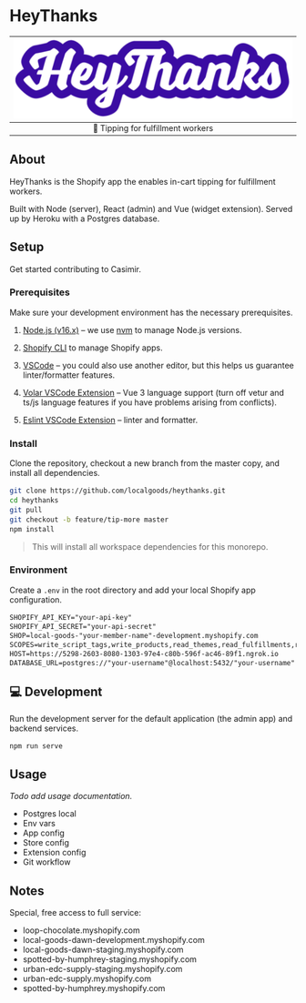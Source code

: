 # HeyThanks

| [![HeyThanks logo](theme-app-extension/assets/HeyThanks.svg)](theme-app-extension/assets/HeyThanks.svg) |
| :--: |
| 💜 Tipping for fulfillment workers |

## About

HeyThanks is the Shopify app the enables in-cart tipping for fulfillment workers. 

Built with Node (server), React (admin) and Vue (widget extension). Served up by Heroku with a Postgres database. 

## Setup

Get started contributing to Casimir.

### Prerequisites

Make sure your development environment has the necessary prerequisites.

1. [Node.js (v16.x)](https://nodejs.org/en/download/) – we use [nvm](https://github.com/nvm-sh/nvm) to manage Node.js versions.

2. [Shopify CLI](https://shopify.dev/apps/tools/cli) to manage Shopify apps.

3. [VSCode](https://code.visualstudio.com/) – you could also use another editor, but this helps us guarantee linter/formatter features.

4. [Volar VSCode Extension](https://marketplace.visualstudio.com/items?itemName=Vue.volar) – Vue 3 language support (turn off vetur and ts/js language features if you have problems arising from conflicts).

5. [Eslint VSCode Extension](https://marketplace.visualstudio.com/items?itemName=dbaeumer.vscode-eslint) – linter and formatter.

### Install

Clone the repository, checkout a new branch from the master copy, and install all dependencies.

```zsh
git clone https://github.com/localgoods/heythanks.git
cd heythanks
git pull
git checkout -b feature/tip-more master
npm install
```

> This will install all workspace dependencies for this monorepo.

### Environment

Create a `.env` in the root directory and add your local Shopify app configuration.

```
SHOPIFY_API_KEY="your-api-key"
SHOPIFY_API_SECRET="your-api-secret"
SHOP=local-goods-"your-member-name"-development.myshopify.com
SCOPES=write_script_tags,write_products,read_themes,read_fulfillments,read_orders,read_products,read_customers
HOST=https://5298-2603-8080-1303-97e4-c80b-596f-ac46-89f1.ngrok.io
DATABASE_URL=postgres://"your-username"@localhost:5432/"your-username"
```

## 💻 Development

Run the development server for the default application (the admin app) and backend services.

```zsh
npm run serve
```

## Usage

*Todo add usage documentation.*
- Postgres local
- Env vars
- App config
- Store config
- Extension config
- Git workflow

## Notes

Special, free access to full service:
- loop-chocolate.myshopify.com
- local-goods-dawn-development.myshopify.com
- local-goods-dawn-staging.myshopify.com
- spotted-by-humphrey-staging.myshopify.com
- urban-edc-supply-staging.myshopify.com
- urban-edc-supply.myshopify.com
- spotted-by-humphrey.myshopify.com
